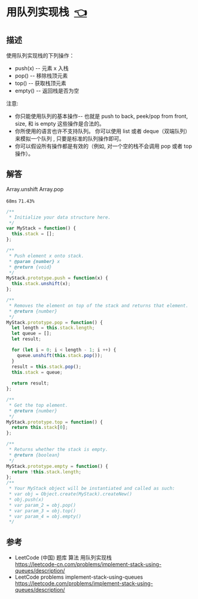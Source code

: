 # <a id="implementStackUsingQueues"></a>用队列实现栈&nbsp;&nbsp;[:point_left:][readme.problemSet.algorithm.implementStackUsingQueues] #

## 描述 ##

使用队列实现栈的下列操作：

* push(x) -- 元素 x 入栈
* pop() -- 移除栈顶元素
* top() -- 获取栈顶元素
* empty() -- 返回栈是否为空

注意:

* 你只能使用队列的基本操作-- 也就是 push to back, peek/pop from front, size, 和 is empty 这些操作是合法的。
* 你所使用的语言也许不支持队列。 你可以使用 list 或者 deque（双端队列）来模拟一个队列 , 只要是标准的队列操作即可。
* 你可以假设所有操作都是有效的（例如, 对一个空的栈不会调用 pop 或者 top 操作）。

## 解答 ##

Array.unshift Array.pop

`68ms` `71.43%`

```javascript
/**
 * Initialize your data structure here.
 */
var MyStack = function() {
  this.stack = [];
};

/**
 * Push element x onto stack.
 * @param {number} x
 * @return {void}
 */
MyStack.prototype.push = function(x) {
  this.stack.unshift(x);
};

/**
 * Removes the element on top of the stack and returns that element.
 * @return {number}
 */
MyStack.prototype.pop = function() {
  let length = this.stack.length;
  let queue = [];
  let result;

  for (let i = 0; i < length - 1; i ++) {
    queue.unshift(this.stack.pop());
  }
  result = this.stack.pop();
  this.stack = queue;
  
  return result;
};

/**
 * Get the top element.
 * @return {number}
 */
MyStack.prototype.top = function() {
  return this.stack[0];
};

/**
 * Returns whether the stack is empty.
 * @return {boolean}
 */
MyStack.prototype.empty = function() {
  return !this.stack.length;
};
/**
 * Your MyStack object will be instantiated and called as such:
 * var obj = Object.create(MyStack).createNew()
 * obj.push(x)
 * var param_2 = obj.pop()
 * var param_3 = obj.top()
 * var param_4 = obj.empty()
 */
```

## 参考 ##

* LeetCode (中国) 题库 算法 用队列实现栈  
  <https://leetcode-cn.com/problems/implement-stack-using-queues/description/>
* LeetCode problems implement-stack-using-queues  
  <https://leetcode.com/problems/implement-stack-using-queues/description/>

<!-- 链接 开始 -->
[readme.problemSet.algorithm.implementStackUsingQueues]: ../../README.md#problemSet.algorithm.implementStackUsingQueues "README"
<!-- 链接 结束 -->